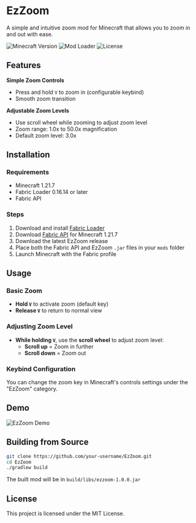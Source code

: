 # EzZoom

A simple and intuitive zoom mod for Minecraft that allows you to zoom in and out with ease.

![Minecraft Version](https://img.shields.io/badge/Minecraft-1.21.7-brightgreen)
![Mod Loader](https://img.shields.io/badge/Mod%20Loader-Fabric-blue)
![License](https://img.shields.io/badge/License-MIT-green)

## Features

**Simple Zoom Controls**
- Press and hold `V` to zoom in (configurable keybind)
- Smooth zoom transition

**Adjustable Zoom Levels**
- Use scroll wheel while zooming to adjust zoom level
- Zoom range: 1.0x to 50.0x magnification
- Default zoom level: 3.0x


## Installation

### Requirements
- Minecraft 1.21.7
- Fabric Loader 0.16.14 or later
- Fabric API

### Steps
1. Download and install [Fabric Loader](https://fabricmc.net/use/installer/)
2. Download [Fabric API](https://modrinth.com/mod/fabric-api) for Minecraft 1.21.7
3. Download the latest EzZoom release
4. Place both the Fabric API and EzZoom `.jar` files in your `mods` folder
5. Launch Minecraft with the Fabric profile

## Usage

### Basic Zoom
- **Hold `V`** to activate zoom (default key)
- **Release `V`** to return to normal view

### Adjusting Zoom Level
- **While holding `V`**, use the **scroll wheel** to adjust zoom level:
  - **Scroll up** = Zoom in further
  - **Scroll down** = Zoom out

### Keybind Configuration
You can change the zoom key in Minecraft's controls settings under the "EzZoom" category.

## Demo

![EzZoom Demo](media/demo.GIF)


## Building from Source

```bash
git clone https://github.com/your-username/EzZoom.git
cd EzZoom
./gradlew build
```

The built mod will be in `build/libs/ezzoom-1.0.0.jar`

## License

This project is licensed under the MIT License.
